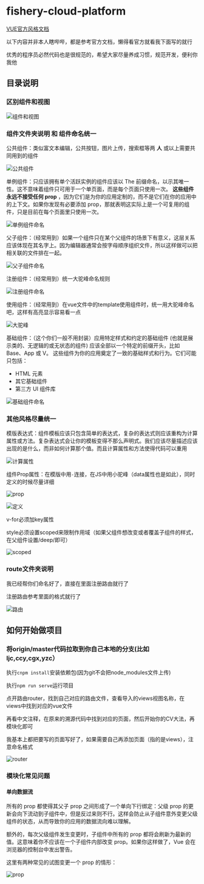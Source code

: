 # fishery-cloud-platform

[VUE官方风格文档](https://vuejs.bootcss.com/style-guide/#%E8%A7%84%E5%88%99%E5%BD%92%E7%B1%BB)

以下内容并非本人瞎哔哔，都是参考官方文档，懒得看官方就看我下面写的就行

优秀的程序员必然代码也是很规范的，希望大家尽量养成习惯，规范开发，便利你我他
## 目录说明
### 区别组件和视图

![组件和视图](https://images.gitee.com/uploads/images/2021/0117/160819_7b15624d_7367930.png "屏幕截图.png")

### 组件文件夹说明 和 组件命名统一
公共组件：类似富文本编辑，公共按钮，图片上传，搜索框等两 **人** 或以上需要共同用到的组件

![公共组件](https://images.gitee.com/uploads/images/2021/0117/160958_aa277320_7367930.png "屏幕截图.png")

单例组件：只应该拥有单个活跃实例的组件应该以 The 前缀命名，以示其唯一性。这不意味着组件只可用于一个单页面，而是每个页面只使用一次。 **这些组件永远不接受任何 prop** ，因为它们是为你的应用定制的，而不是它们在你的应用中的上下文。如果你发现有必要添加 prop，那就表明这实际上是一个可复用的组件，只是目前在每个页面里只使用一次。

![单例组件命名](https://images.gitee.com/uploads/images/2021/0117/161445_62ceb515_7367930.png "屏幕截图.png")

父子组件：（经常用到）如果一个组件只在某个父组件的场景下有意义，这层关系应该体现在其名字上。因为编辑器通常会按字母顺序组织文件，所以这样做可以把相关联的文件排在一起。

![父子组件命名](https://images.gitee.com/uploads/images/2021/0117/162210_d97a8a18_7367930.png "屏幕截图.png")

注册组件：（经常用到）统一大驼峰命名规则

![注册组件命名](https://images.gitee.com/uploads/images/2021/0117/162832_b42d9984_7367930.png "屏幕截图.png")

使用组件：（经常用到）在vue文件中的template使用组件时，统一用大驼峰命名吧，这样有高亮显示容易看一点

![大驼峰](https://images.gitee.com/uploads/images/2021/0119/110859_12a0038e_7367930.png "屏幕截图.png")

基础组件：（这个你们一般不用封装）应用特定样式和约定的基础组件 (也就是展示类的、无逻辑的或无状态的组件) 应该全部以一个特定的前缀开头，比如 Base、App 或 V。
这些组件为你的应用奠定了一致的基础样式和行为。它们可能只包括：
- HTML 元素
- 其它基础组件
- 第三方 UI 组件库

![基础组件命名](https://images.gitee.com/uploads/images/2021/0117/161600_c79fab6b_7367930.png "屏幕截图.png")


### 其他风格尽量统一
模版表达式：组件模板应该只包含简单的表达式，复杂的表达式则应该重构为计算属性或方法。复杂表达式会让你的模板变得不那么声明式。我们应该尽量描述应该出现的是什么，而非如何计算那个值。而且计算属性和方法使得代码可以重用

![计算属性](https://images.gitee.com/uploads/images/2021/0117/163812_bf4c2d35_7367930.png "屏幕截图.png")

组件Prop属性：在模版中用`-`连接，在JS中用小驼峰（data属性也是如此），同时定义的时候尽量详细

![prop](https://images.gitee.com/uploads/images/2021/0117/163929_33d4a8c8_7367930.png "屏幕截图.png")

![定义](https://images.gitee.com/uploads/images/2021/0117/164924_4101d853_7367930.png "屏幕截图.png")

v-for必须加key属性

style必须设置scoped来限制作用域（如果父组件想改变或者覆盖子组件的样式，在父组件设置/deep/即可）

![scoped](https://images.gitee.com/uploads/images/2021/0117/165417_eb62a6e6_7367930.png "屏幕截图.png")


### route文件夹说明
我已经帮你们命名好了，直接在里面注册路由就行了

注册路由参考里面的格式就行了

![路由](https://images.gitee.com/uploads/images/2021/0117/165615_fe069392_7367930.png "屏幕截图.png")

## 如何开始做项目

### 将origin/master代码拉取到你自己本地的分支(比如ljc,ccy,cgx,yzc）

执行`cnpm install`安装依赖包(因为git不会把node_modules文件上传)

执行`npm run serve`运行项目

点开路由router，找到自己对应的路由文件，查看导入的views视图名称，在views中找到对应的vue文件

再看中文注释，在原来的溯源代码中找到对应的页面，然后开始你的CV大法，再模块化即可

我基本上都把要写的页面写好了，如果需要自己再添加页面（指的是views），注意命名格式

![router](https://images.gitee.com/uploads/images/2021/0118/202002_b641e614_7367930.png "屏幕截图.png")

### 模块化常见问题
#### 单向数据流
所有的 prop 都使得其父子 prop 之间形成了一个单向下行绑定：父级 prop 的更新会向下流动到子组件中，但是反过来则不行。这样会防止从子组件意外变更父级组件的状态，从而导致你的应用的数据流向难以理解。

额外的，每次父级组件发生变更时，子组件中所有的 prop 都将会刷新为最新的值。这意味着你不应该在一个子组件内部改变 prop。如果你这样做了，Vue 会在浏览器的控制台中发出警告。

这里有两种常见的试图变更一个 prop 的情形：

![prop](https://images.gitee.com/uploads/images/2021/0119/101005_37722081_7367930.png "屏幕截图.png")




